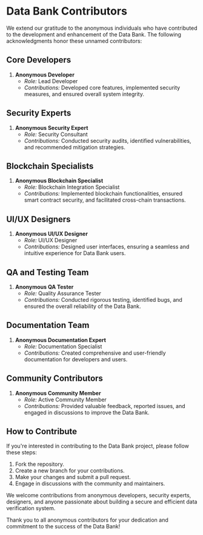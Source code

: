 # Data Bank Contributors

We extend our gratitude to the anonymous individuals who have contributed to the development and enhancement of the Data Bank. The following acknowledgments honor these unnamed contributors:

## Core Developers

1. **Anonymous Developer**
   - *Role:* Lead Developer
   - *Contributions:* Developed core features, implemented security measures, and ensured overall system integrity.

## Security Experts

1. **Anonymous Security Expert**
   - *Role:* Security Consultant
   - *Contributions:* Conducted security audits, identified vulnerabilities, and recommended mitigation strategies.

## Blockchain Specialists

1. **Anonymous Blockchain Specialist**
   - *Role:* Blockchain Integration Specialist
   - *Contributions:* Implemented blockchain functionalities, ensured smart contract security, and facilitated cross-chain transactions.

## UI/UX Designers

1. **Anonymous UI/UX Designer**
   - *Role:* UI/UX Designer
   - *Contributions:* Designed user interfaces, ensuring a seamless and intuitive experience for Data Bank users.

## QA and Testing Team

1. **Anonymous QA Tester**
   - *Role:* Quality Assurance Tester
   - *Contributions:* Conducted rigorous testing, identified bugs, and ensured the overall reliability of the Data Bank.

## Documentation Team

1. **Anonymous Documentation Expert**
   - *Role:* Documentation Specialist
   - *Contributions:* Created comprehensive and user-friendly documentation for developers and users.

## Community Contributors

1. **Anonymous Community Member**
   - *Role:* Active Community Member
   - *Contributions:* Provided valuable feedback, reported issues, and engaged in discussions to improve the Data Bank.

## How to Contribute

If you're interested in contributing to the Data Bank project, please follow these steps:

1. Fork the repository.
2. Create a new branch for your contributions.
3. Make your changes and submit a pull request.
4. Engage in discussions with the community and maintainers.

We welcome contributions from anonymous developers, security experts, designers, and anyone passionate about building a secure and efficient data verification system.

Thank you to all anonymous contributors for your dedication and commitment to the success of the Data Bank!